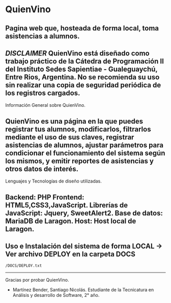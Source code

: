 # QuienVino
Pagina web que, hosteada de forma local, toma asistencias a alumnos.
------------------------------------------
*DISCLAIMER*
QuienVino está diseñado como trabajo práctico de la Cátedra de Programación II del Instituto Sedes Sapientiae - Gualeguaychú, Entre Rios, Argentina.
No se recomienda su uso sin realizar una copia de seguridad periódica de los registros cargados.
------------------------------------------
Información General sobre QuienVino.

QuienVino es una página en la que puedes registrar tus alumnos, modificarlos, filtrarlos mediante el uso de sus claves, registrar asistencias de alumnos, ajustar parámetros para condicionar el funcionamiento del sistema según los mismos, y emitir reportes de asistencias y otros datos de interés.
------------------------------------------
Lenguajes y Tecnologías de diseño utilizadas.

Backend: PHP
Frontend: HTML5,CSS3,JavaScript.
Librerías de JavaScript: Jquery, SweetAlert2.
Base de datos: MariaDB de Laragon.
Host: Host local de Laragon.
------------------------------------------
Uso e Instalación del sistema de forma LOCAL
-> Ver archivo DEPLOY en la carpeta DOCS 
------------------------------------------
    /DOCS/DEPLOY.txt
------------------------------------------
Gracias por probar QuienVino.
- Martínez Bender, Santiago Nicolás. Estudiante de la Tecnicatura en Análisis y desarrollo de Software, 2° año.

